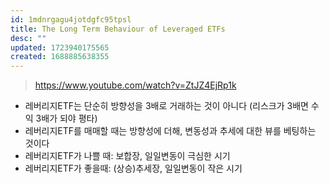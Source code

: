 ```yaml
---
id: 1mdnrgagu4jotdgfc95tpsl
title: The Long Term Behaviour of Leveraged ETFs
desc: ""
updated: 1723940175565
created: 1688885638355
---
```


> https://www.youtube.com/watch?v=ZtJZ4EjRp1k

- 레버리지ETF는 단순히 방향성을 3배로 거래하는 것이 아니다 (리스크가 3배면 수익 3배가 되야 평타)
- 레버리지ETF를 매매할 때는 방향성에 더해, 변동성과 추세에 대한 뷰를 베팅하는 것이다
- 레버리지ETF가 나쁠 때: 보합장, 일일변동이 극심한 시기
- 레버리지ETF가 좋을때: (상승)추세장, 일일변동이 작은 시기
